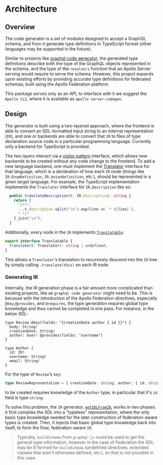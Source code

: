 # Architecture

## Overview

The code generator is a set of modules designed to accept a GraphQL schema, and from it generate type definitions in TypeScript format (other languages may be supported in the future).

Similar to projects like [graphql code generator](https://graphql-code-generator.com), the generated type definitions describe both the type of the GraphQL objects represented in the schema, and the type of the `resolvers` function that an Apollo Server serving would require to serve the schema. However, this project expands upon existing efforts by providing accurate type definitions for federated schemas, built using the Apollo Federation platform.

This package serves only as an API, to interface with it we suggest the `Apollo CLI`, where it is available as `apollo server:codegen`.

## Design

The generator is built using a two-layered approach, where the frontend is able to convert an SDL-formatted input string to an internal representation (`IR`), and one or backends are able to convert that `IR` to files of type declaration source code in a particular programming language. Currently only a backend for TypeScript is provided.

The two layers interact via a [visitor pattern](https://en.wikipedia.org/wiki/Visitor_pattern) interface, which allows new backends to be created without any code change to the frontend. To add a new language backend, one must implement the [Translator](Translators/index.ts) interface for that language, which is a declaration of how each `IR` node (things like `IR.EnumDefinition`, `IR.UnionDefinition`, etc.), should be represented in a given target language. For example, the TypeScript implementation implements the `Translator` interface for `IR.Description` like so:

```ts
  public translateDescription(t: IR.Description): string {
    return [
      "/**",
      ...t.description.split("\n").map(line => `* ${line}`),
      " */"
    ].join("\n");
  }
```

Additionally, every node in the `IR` implements [`Translatable`](Translators/index.ts):

```ts
export interface Translatable {
  translate(t: Translator): string | undefined;
}
```

This allows a `Translator`'s translation to recursively descend into the `IR` tree by simply calling `.translate(this)` on each IR node.

### Generating IR

Internally, the IR generation phase is a fair amount more complicated than existing projects, like as `graphql code generator` might need to be. This is because with the introduction of the Apollo Federation directives, especially `@key`,`@provides`, and `@requires`, the type generation requires global type knowledge and thus cannot be completed in one pass. For instance, in the below SDL:

```gql
type Review @key(fields: "{creationDate author { id }}") {
  body: String!
  creationDate: String!
  author: User! @provides(fields: "username")
}

type Author {
  id: ID!
  username: String!
  email: String!
}
```

For the type of `Review`'s `key`:

```ts
type ReviewRepresentation = { creationDate: string; author: { id: string } };
```

to be created requires knowledge of the `Author` type, in particular that it's `id` field is type `string`.

To solve this problem, the `IR` generator, [`getSDLFromIR`](/IR/index.md), works in two phases: it first compiles the SDL into a "typeless" representation, where the only basic type knowledge needed for the later construction of federation-aware types is created. Then, it injects that basic global type knowledge back into itself, to form the final, federation-aware `IR`.

> Typically, `buildSchema` from `graphql-js` could be used to get the general type information, however in the case of Federation the SDL may be ill formed for `buildSchema` (undefined directives, extended classes that aren't otherwise defined, etc.), so that is not possible in this case.
